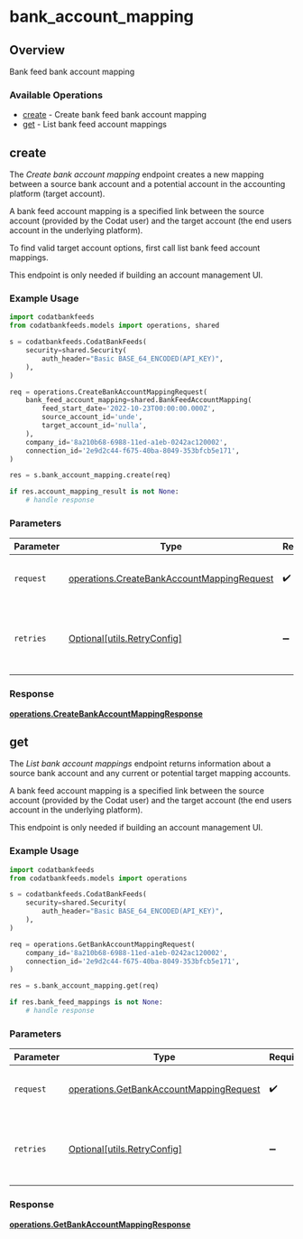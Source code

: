 # bank_account_mapping

## Overview

Bank feed bank account mapping

### Available Operations

* [create](#create) - Create bank feed bank account mapping
* [get](#get) - List bank feed account mappings

## create

﻿The *Create bank account mapping* endpoint creates a new mapping between a source bank account and a potential account in the accounting platform (target account).

A bank feed account mapping is a specified link between the source account (provided by the Codat user) and the target account (the end users account in the underlying platform).

To find valid target account options, first call list bank feed account mappings.

This endpoint is only needed if building an account management UI.

### Example Usage

```python
import codatbankfeeds
from codatbankfeeds.models import operations, shared

s = codatbankfeeds.CodatBankFeeds(
    security=shared.Security(
        auth_header="Basic BASE_64_ENCODED(API_KEY)",
    ),
)

req = operations.CreateBankAccountMappingRequest(
    bank_feed_account_mapping=shared.BankFeedAccountMapping(
        feed_start_date='2022-10-23T00:00:00.000Z',
        source_account_id='unde',
        target_account_id='nulla',
    ),
    company_id='8a210b68-6988-11ed-a1eb-0242ac120002',
    connection_id='2e9d2c44-f675-40ba-8049-353bfcb5e171',
)

res = s.bank_account_mapping.create(req)

if res.account_mapping_result is not None:
    # handle response
```

### Parameters

| Parameter                                                                                                | Type                                                                                                     | Required                                                                                                 | Description                                                                                              |
| -------------------------------------------------------------------------------------------------------- | -------------------------------------------------------------------------------------------------------- | -------------------------------------------------------------------------------------------------------- | -------------------------------------------------------------------------------------------------------- |
| `request`                                                                                                | [operations.CreateBankAccountMappingRequest](../../models/operations/createbankaccountmappingrequest.md) | :heavy_check_mark:                                                                                       | The request object to use for the request.                                                               |
| `retries`                                                                                                | [Optional[utils.RetryConfig]](../../models/utils/retryconfig.md)                                         | :heavy_minus_sign:                                                                                       | Configuration to override the default retry behavior of the client.                                      |


### Response

**[operations.CreateBankAccountMappingResponse](../../models/operations/createbankaccountmappingresponse.md)**


## get

﻿The *List bank account mappings* endpoint returns information about a source bank account and any current or potential target mapping accounts.

A bank feed account mapping is a specified link between the source account (provided by the Codat user) and the target account (the end users account in the underlying platform).

This endpoint is only needed if building an account management UI.

### Example Usage

```python
import codatbankfeeds
from codatbankfeeds.models import operations

s = codatbankfeeds.CodatBankFeeds(
    security=shared.Security(
        auth_header="Basic BASE_64_ENCODED(API_KEY)",
    ),
)

req = operations.GetBankAccountMappingRequest(
    company_id='8a210b68-6988-11ed-a1eb-0242ac120002',
    connection_id='2e9d2c44-f675-40ba-8049-353bfcb5e171',
)

res = s.bank_account_mapping.get(req)

if res.bank_feed_mappings is not None:
    # handle response
```

### Parameters

| Parameter                                                                                          | Type                                                                                               | Required                                                                                           | Description                                                                                        |
| -------------------------------------------------------------------------------------------------- | -------------------------------------------------------------------------------------------------- | -------------------------------------------------------------------------------------------------- | -------------------------------------------------------------------------------------------------- |
| `request`                                                                                          | [operations.GetBankAccountMappingRequest](../../models/operations/getbankaccountmappingrequest.md) | :heavy_check_mark:                                                                                 | The request object to use for the request.                                                         |
| `retries`                                                                                          | [Optional[utils.RetryConfig]](../../models/utils/retryconfig.md)                                   | :heavy_minus_sign:                                                                                 | Configuration to override the default retry behavior of the client.                                |


### Response

**[operations.GetBankAccountMappingResponse](../../models/operations/getbankaccountmappingresponse.md)**

